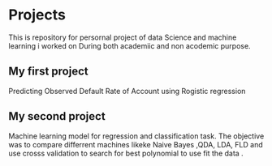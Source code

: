 # Projects
This is repository for persornal project of data Science and machine  learning i worked on During both academiic and non acodemic purpose.
## My first project 
 Predicting Observed Default  Rate of Account using Rogistic regression
## My second project
 Machine learning model for regression and classification task. The objective was to compare differrent machines likeke Naive Bayes ,QDA, LDA, FLD and use crosss validation to search for best polynomial to use fit the data .
